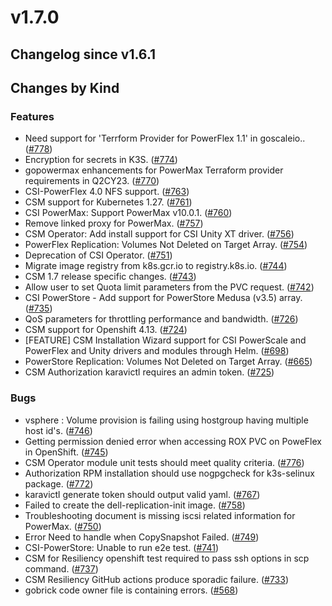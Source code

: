 # v1.7.0 

## Changelog since v1.6.1 

## Changes by Kind 

### Features 

- Need support for 'Terrform Provider for PowerFlex 1.1' in goscaleio.. ([#778](https://github.com/dell/csm/issues/778))
- Encryption for secrets in K3S. ([#774](https://github.com/dell/csm/issues/774))
- gopowermax enhancements for PowerMax Terraform provider requirements in Q2CY23. ([#770](https://github.com/dell/csm/issues/770))
- CSI-PowerFlex 4.0 NFS support. ([#763](https://github.com/dell/csm/issues/763))
- CSM support for Kubernetes 1.27. ([#761](https://github.com/dell/csm/issues/761))
- CSI PowerMax: Support PowerMax v10.0.1. ([#760](https://github.com/dell/csm/issues/760))
- Remove linked proxy for PowerMax. ([#757](https://github.com/dell/csm/issues/757))
- CSM Operator: Add install support for CSI Unity XT driver. ([#756](https://github.com/dell/csm/issues/756))
- PowerFlex Replication: Volumes Not Deleted on Target Array. ([#754](https://github.com/dell/csm/issues/754))
- Deprecation of CSI Operator. ([#751](https://github.com/dell/csm/issues/751))
- Migrate image registry from k8s.gcr.io to  registry.k8s.io. ([#744](https://github.com/dell/csm/issues/744))
- CSM 1.7 release specific changes. ([#743](https://github.com/dell/csm/issues/743))
- Allow user to set Quota limit parameters from the PVC request. ([#742](https://github.com/dell/csm/issues/742))
- CSI PowerStore - Add support for PowerStore Medusa (v3.5) array. ([#735](https://github.com/dell/csm/issues/735))
- QoS parameters for throttling performance and bandwidth. ([#726](https://github.com/dell/csm/issues/726))
- CSM support for Openshift 4.13. ([#724](https://github.com/dell/csm/issues/724))
- [FEATURE] CSM Installation Wizard support for CSI PowerScale and PowerFlex and Unity drivers and modules through Helm. ([#698](https://github.com/dell/csm/issues/698))
- PowerStore Replication: Volumes Not Deleted on Target Array. ([#665](https://github.com/dell/csm/issues/665))
- CSM Authorization karavictl requires an admin token. ([#725](https://github.com/dell/csm/issues/725))

### Bugs 

- vsphere : Volume provision is failing using hostgroup having multiple host id's. ([#746](https://github.com/dell/csm/issues/746))
- Getting permission denied error when accessing ROX PVC on PoweFlex in OpenShift. ([#745](https://github.com/dell/csm/issues/745))
- CSM Operator module unit tests should meet quality criteria. ([#776](https://github.com/dell/csm/issues/776))
- Authorization RPM installation should use nogpgcheck for k3s-selinux package. ([#772](https://github.com/dell/csm/issues/772))
- karavictl generate token should output valid yaml. ([#767](https://github.com/dell/csm/issues/767))
- Failed to create the dell-replication-init  image. ([#758](https://github.com/dell/csm/issues/758))
- Troubleshooting document is missing iscsi related information for PowerMax. ([#750](https://github.com/dell/csm/issues/750))
- Error Need to handle when CopySnapshot Failed. ([#749](https://github.com/dell/csm/issues/749))
- CSI-PowerStore: Unable to run e2e test. ([#741](https://github.com/dell/csm/issues/741))
- CSM for Resiliency openshift test required to pass ssh options in scp command. ([#737](https://github.com/dell/csm/issues/737))
- CSM Resiliency GitHub actions produce sporadic failure. ([#733](https://github.com/dell/csm/issues/733))
- gobrick code owner file is containing errors. ([#568](https://github.com/dell/csm/issues/568))
